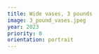 ```yaml
---
title: Wide vases, 3 pounds
image: 3_pound_vases.jpeg
year: 2023
priority: 0
orientation: portrait
---
```

